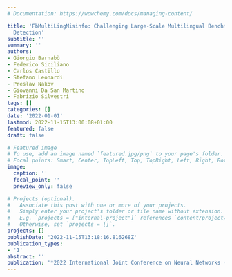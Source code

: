 ```yaml
---
# Documentation: https://wowchemy.com/docs/managing-content/

title: 'FbMultiLingMisinfo: Challenging Large-Scale Multilingual Benchmark for Misinformation
  Detection'
subtitle: ''
summary: ''
authors:
- Giorgio Barnabò
- Federico Siciliano
- Carlos Castillo
- Stefano Leonardi
- Preslav Nakov
- Giovanni Da San Martino
- Fabrizio Silvestri
tags: []
categories: []
date: '2022-01-01'
lastmod: 2022-11-15T13:00:08+01:00
featured: false
draft: false

# Featured image
# To use, add an image named `featured.jpg/png` to your page's folder.
# Focal points: Smart, Center, TopLeft, Top, TopRight, Left, Right, BottomLeft, Bottom, BottomRight.
image:
  caption: ''
  focal_point: ''
  preview_only: false

# Projects (optional).
#   Associate this post with one or more of your projects.
#   Simply enter your project's folder or file name without extension.
#   E.g. `projects = ["internal-project"]` references `content/project/deep-learning/index.md`.
#   Otherwise, set `projects = []`.
projects: []
publishDate: '2022-11-15T13:18:16.816268Z'
publication_types:
- '1'
abstract: ''
publication: '*2022 International Joint Conference on Neural Networks (IJCNN)*'
---
```


